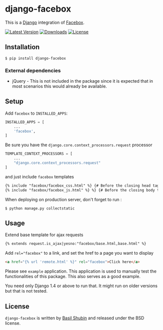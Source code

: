 django-facebox
==============

This is a [Django](https://www.djangoproject.com/) integration of [Facebox](http://defunkt.io/facebox/).

[![Latest Version](https://pypip.in/version/django-facebox/badge.svg)](https://pypi.python.org/pypi/django-facebox/)
[![Downloads](https://pypip.in/download/django-facebox/badge.svg)](https://pypi.python.org/pypi/django-facebox/)
[![License](https://pypip.in/license/django-facebox/badge.svg)](https://pypi.python.org/pypi/django-facebox/)
## Installation

    $ pip install django-facebox

### External dependencies

* jQuery - This is not included in the package since it is expected that in most scenarios this would already be available.

## Setup

Add `facebox` to  `INSTALLED_APPS`:
```python
INSTALLED_APPS = [
	...
	'facebox',
]
```
Be sure you have the `django.core.context_processors.request` processor
```python
TEMPLATE_CONTEXT_PROCESSORS = [
	...
	"django.core.context_processors.request"
]
```
and just include `facebox` templates
```html
{% include "facebox/facebox_css.html" %} {# Before the closing head tag #}
{% include "facebox/facebox_js.html" %} %} {# Before the closing body tag #}
```
When deploying on production server, don't forget to run :
```shell
$ python manage.py collectstatic
```
## Usage

Extend base template for ajax requests
```html
{% extends request.is_ajax|yesno:"facebox/base.html,base.html" %}
```
Add `rel="facebox"` to a link, and set the href to a page you want to display
```html
<a href="{% url 'remote.html' %}" rel="facebox">Click here</a>
```
Please see `example` application. This application is used to manually test the functionalities of this package. This also serves as a good example.

You need only Django 1.4 or above to run that. It might run on older versions but that is not tested.

## License

`django-facebox` is written by [Basil Shubin](https://github.com/bashu) and released under the BSD license.
